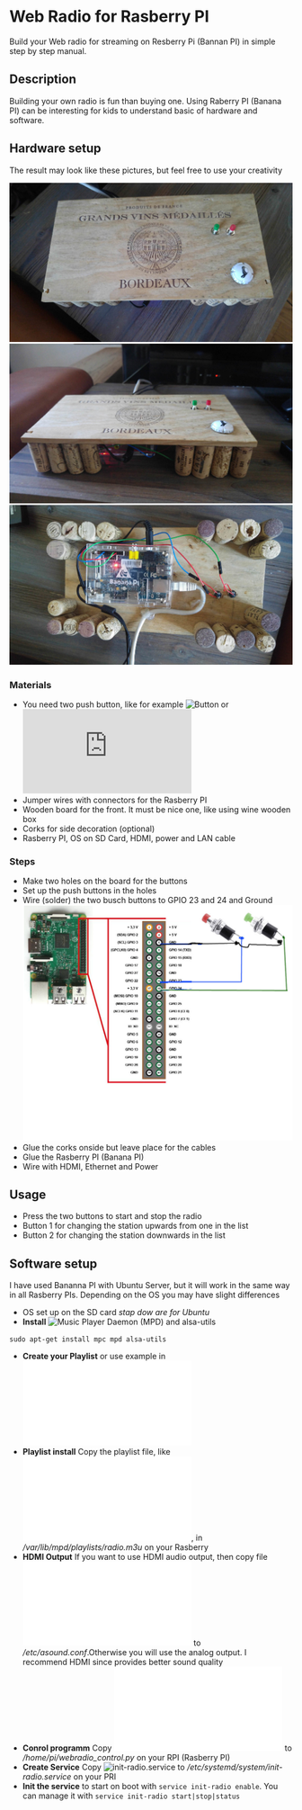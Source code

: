 # Web Radio for Rasberry PI

Build your Web radio for streaming on Resberry Pi (Bannan PI) in simple step by step manual. 
 
## Description

Building your own radio is fun than buying one. Using Raberry PI (Banana PI) can be interesting  for kids to understand basic of hardware and software. 

## Hardware setup

The result may look like these pictures, but feel free to use  your creativity

![Front](./sources/pics/front.jpg)
![Side](./sources/pics/side.jpg)
![Back](./sources/pics/back.jpg)


### Materials
- You need two push button, like for example ![Button](https://www.amazon.de/RUNCCI-spst-drucktastenschalter-momentary-Verriegelung-drucktastenschalter/dp/B07N1N1T7R/) or![Button](https://www.conrad.de/de/p/tru-components-tc-mt312bl-drucktaster-tastend-1-st-1589485.html) 
- Jumper wires with connectors for the Rasberry PI 
- Wooden board for the front. It must be nice one, like using wine wooden box
- Corks for side decoration (optional)
- Rasberry PI, OS on SD Card, HDMI, power and LAN cable  

### Steps

- Make two holes on the board for the buttons
- Set up the push buttons in the holes
- Wire (solder) the two busch buttons to GPIO 23 and 24 and Ground 
![Wireing](./sources/pics/wire.jpg)
- Glue the corks onside but leave place for the cables
- Glue the Rasberry PI (Banana PI) 
- Wire with HDMI, Ethernet and Power

## Usage
 - Press the two buttons to start and stop the radio
 - Button 1 for changing the station upwards from one in the list 
 - Button 2 for changing the station downwards in the list    

## Software setup 

I have used Bananna PI with Ubuntu Server, but it will work in the same way in all Rasberry PIs. Depending on the OS you may have slight differences

- OS set up on the SD card  *stap dow are for Ubuntu*  
- **Install** ![Music Player Daemon](https://www.musicpd.org/) (MPD) and alsa-utils  
```
sudo apt-get install mpc mpd alsa-utils
```
- **Create your Playlist** or use example in ![radio.m3u](./sources/radio.m3u)
- **Playlist install** Copy the playlist file, like  ![radio.m3u](./sources/radio.m3u), in */var/lib/mpd/playlists/radio.m3u* on your Rasberry
- **HDMI Output** If you want to use HDMI audio output, then copy file ![asound.conf](./sources/asound.conf) to */etc/asound.conf*.Otherwise you will use the analog output. I recommend HDMI since provides better sound quality
- **Conrol programm** Copy ![webradio_control.py](./sources/webradio_control.py) to */home/pi/webradio_control.py* on your RPI (Rasberry PI) 
- **Create Service** Copy ![init-radio.service](./sources/init-radio.service) to */etc/systemd/system/init-radio.service* on your PRI  
- **Init the service** to start on boot with `service init-radio enable`. You can manage it with  `service init-radio start|stop|status`

